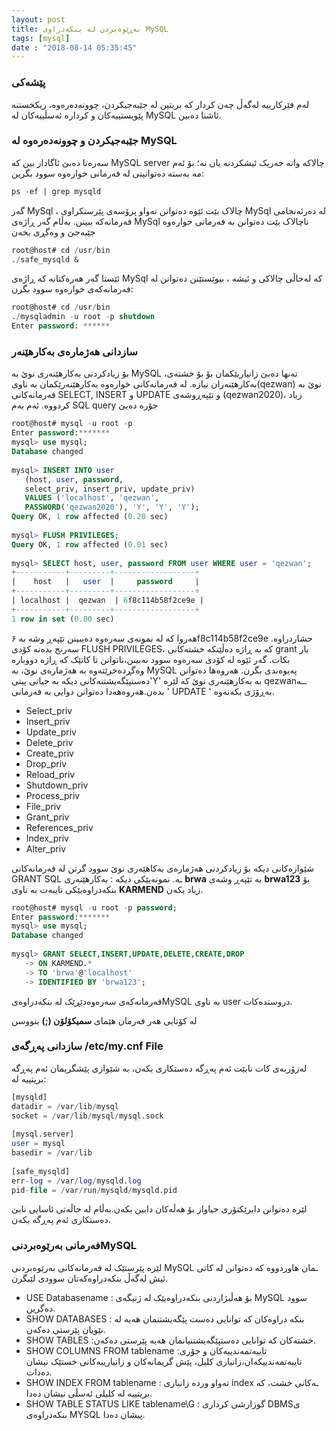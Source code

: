 ```yaml
---
layout: post
title: بەڕێوەبردن لە بنکەدراوی MySQL
tags: [mysql]
date : "2018-08-14 05:35:45"
---
```


### پێشەکی

لەم فێرکارییە لەگەڵ چەن کردار کە بریتین لە جێبەجیکردن، چوونەدەرەوە، ریکخستنە پێویستییەکان و کردارە ئەسڵییەکان لە MySQL ئاشنا دەبین.

### جێبەجیکردن و چوونەدەرەوە لە MySQL

سەرەتا دەبێ ئاگادار بین کە MySQL server چالاکە واتە خەریک ئیشکردنە یان نە؛ بۆ ئەم مە بەستە دەتوانینی لە فەرمانی خوارەوە سوود بگرین:

```sql
ps -ef | grep mysqld
```

گەر MySql ، چالاک بێت ئێوە دەتوانن تەواو پرۆسەی پێرستکراوی MySql لە دەرئەنجامی فەرمانەکە ببینن. بەڵام گەر ڕاژەی MySql ناچالاک بێت دەتوانن بە فەرمانی خوارەوە جێبەجێ و وەگڕی بخەن

```sql
root@host# cd /usr/bin
./safe_mysqld &
```



ئێستا گەر هەرەکتانە کە ڕاژەی MySql کە لەحاڵی چالاکی و ئیشە ، بیوێستێنن دەتوانن لە فەرمانەکەی خوارەوە سوود بگرن:

```sql
root@host# cd /usr/bin
./mysqladmin -u root -p shutdown
Enter password: ******
```



### سازدانی هەژمارەی بەکارهێنەر

بۆ زیادکردنی بەکارهێنەری نوێ بە MySQL ،تەنها دەبێ زانیاریێکمان بۆ بۆ خشتەی بەکارهێنەران نیازە. لە فەرمانەکانی خوارەوە بەکارهێنەرێکمان بە ناوی(qezwan) نوێ بە فەرمانەکانی SELECT, INSERT و UPDATE و تێپەڕوشەی (qezwan2020)، زیاد کردووە. ئەم بەم SQL query جۆرە دەبێ

```sql
root@host# mysql -u root -p
Enter password:*******
mysql> use mysql;
Database changed
 
mysql> INSERT INTO user 
   (host, user, password, 
   select_priv, insert_priv, update_priv) 
   VALUES ('localhost', 'qezwan', 
   PASSWORD('qezwan2020'), 'Y', 'Y', 'Y');
Query OK, 1 row affected (0.20 sec)
 
mysql> FLUSH PRIVILEGES;
Query OK, 1 row affected (0.01 sec)
 
mysql> SELECT host, user, password FROM user WHERE user = 'qezwan';
+-----------+---------+------------------+
|    host   |   user  |     password     |    
+-----------+---------+------------------+
| localhost |  qezwan  | 6f8c114b58f2ce9e |
+-----------+---------+------------------+
1 row in set (0.00 sec)
```



هەروا کە لە نمونەی سەرەوە دەیبینن تێپەڕ وشە بە ۶f8c114b58f2ce9e حشاردراوە. سەرنج بدەنە کۆدی FLUSH PRIVILEGES، کە بە ڕاژە دەڵێتکە خشتەکانی grant بار بکات. گەر ئێوە لە کۆدی سەرەوە سوود نەبینن،ناتوانن تا کاتێک کە ڕاژە دووبارە وەگڕدەخرێتەوە بە هەژمارەی نوێ، بە MySQL پەیوەندی بگرن. هەروەها دەتوانن دەستپێگەیشتنەکانی دیکە بە جیاتی پیتی'Y' بە بەکارهێنەری نوێ کە لێرە qezwanــە بدەن.هەروەهەدا دەتوانن دوایی بە فەرمانی ' UPDATE ' بەڕۆژی بکەنەوە.

- Select_priv
- Insert_priv
- Update_priv
- Delete_priv
- Create_priv
- Drop_priv
- Reload_priv
- Shutdown_priv
- Process_priv
- File_priv
- Grant_priv
- References_priv
- Index_priv
- Alter_priv

شێوازەکانی دیکە بۆ زیادکردنی هەژمارەی بەکاهێەری نوێ سوود گرتن لە فەرمانەکانی GRANT SQL ـە. نمونەیێکی دیکە : بەکارهێنەری **brwa** بە تێپەڕ وشەی **brwa123** بۆ بنکەدراوەیێکی تایبەت بە ناوی **KARMEND** زیاد بکەن.

```sql
root@host# mysql -u root -p password;
Enter password:*******
mysql> use mysql;
Database changed
  
mysql> GRANT SELECT,INSERT,UPDATE,DELETE,CREATE,DROP
   -> ON KARMEND.*
   -> TO 'brwa'@'localhost'
   -> IDENTIFIED BY 'brwa123';
```

فەرمانەکەی سەرەوەدێڕێک لە بنکەدراوەیMySQL بە ناوی user دروستدەکات.



لە کۆتایی هەر فەرمان هێمای **سمیکۆلۆن (;)** بنووسن

### سازدانی پەڕگەی /etc/my.cnf File

لەزۆربەی کات نابێت ئەم پەڕگە دەستکاری بکەن، بە شێوازی پێشگریمان ئەم پەڕگە بریتییە لە:

```sql
[mysqld]
datadir = /var/lib/mysql
socket = /var/lib/mysql/mysql.sock
 
[mysql.server]
user = mysql
basedir = /var/lib
 
[safe_mysqld]
err-log = /var/log/mysqld.log
pid-file = /var/run/mysqld/mysqld.pid
```

لێرە دەتوانن دایرێکتۆری جیاواز بۆ هەڵەکان دابین بکەن.بەڵام لە حاڵەتی ئاسایی نابێ دەستکاری ئەم پەڕگە بکەن.



### فەرمانی بەرێوەبردنیMySQL

لێرە پێرستێک لە فەرمانەکانی بەرێوەبردنی MySQL ـمان هاوردووە کە دەتوانن لە کاتی ئیش لەگەڵ بنکەدراوەکەتان سوودی لێبگرن.

- USE Databasename : بۆ هەڵبژاردنی بنکەدراوەیێک لە ژنیگەی MySQL سوود دەگرین.
- SHOW DATABASES : بنکە دراوەکان کە توانایی دەست پێگەیشتنمان هەیە لە نێویان پێرستی دەکەن.
- SHOW TABLES :خشتەکان کە توانایی دەستپێگەیشتنیانمان هەیە پێرستی دەکەن.
- SHOW COLUMNS FROM tablename :تایبەتمەندییەکان و جۆری تایبەتمەندییکەان،زانیاری کلیل، پێش گریمانەکان و زانیارییەکانی خستێک نیشان دەدات.
- SHOW INDEX FROM tablename : تەواو وردە زانیاری index ـەکانی خشت، کە بریتییە لە کلیلی ئەسڵی نیشان دەدا.
- SHOW TABLE STATUS LIKE tablename\G : گوزارشی کرداری DBMSی بنکەدراوەی MYSQL پیشان دەدا.